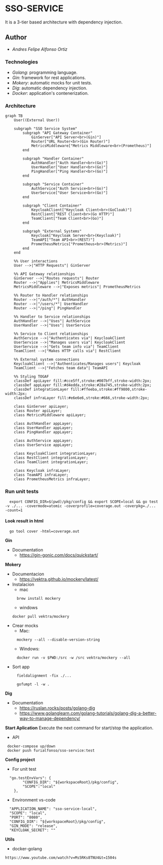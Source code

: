 # SSO-SERVICE

It is a 3-tier based architecture with dependency injection.

## Author
  - *Andres Felipe Alfonso Ortiz*

### Technologies
  - *Golang*: programming language.
  - *Gin*: framework for rest applications.
  - *Mokery*: automatic mocks for unit tests.
  - *Dig*: automatic dependency injection.
  - *Docker*: application's contenerization.

### Architecture
```mermaid
graph TB
    User((External User))

    subgraph "SSO Service System"
        subgraph "API Gateway Container"
            GinServer["API Server<br>(Gin)"]
            Router["URL Router<br>(Gin Router)"]
            MetricsMiddleware["Metrics Middleware<br>(Prometheus)"]
        end

        subgraph "Handler Container"
            AuthHandler["Auth Handler<br>(Go)"]
            UserHandler["User Handler<br>(Go)"]
            PingHandler["Ping Handler<br>(Go)"]
        end

        subgraph "Service Container"
            AuthService["Auth Service<br>(Go)"]
            UserService["User Service<br>(Go)"]
        end

        subgraph "Client Container"
            KeycloakClient["Keycloak Client<br>(GoCloak)"]
            RestClient["REST Client<br>(Go HTTP)"]
            TeamClient["Team Client<br>(Go)"]
        end

        subgraph "External Systems"
            Keycloak["Keycloak Server<br>(Keycloak)"]
            TeamAPI["Team API<br>(REST)"]
            PrometheusMetrics["Prometheus<br>(Metrics)"]
        end
    end

    %% User interactions
    User -->|"HTTP Requests"| GinServer

    %% API Gateway relationships
    GinServer -->|"Routes requests"| Router
    Router -->|"Applies"| MetricsMiddleware
    MetricsMiddleware -->|"Exposes metrics"| PrometheusMetrics

    %% Router to Handler relationships
    Router -->|"/auth/*"| AuthHandler
    Router -->|"/users/*"| UserHandler
    Router -->|"/ping"| PingHandler

    %% Handler to Service relationships
    AuthHandler -->|"Uses"| AuthService
    UserHandler -->|"Uses"| UserService

    %% Service to Client relationships
    AuthService -->|"Authenticates via"| KeycloakClient
    UserService -->|"Manages users via"| KeycloakClient
    UserService -->|"Gets team info via"| TeamClient
    TeamClient -->|"Makes HTTP calls via"| RestClient

    %% External system connections
    KeycloakClient -->|"Authenticates/Manages users"| Keycloak
    TeamClient -->|"Fetches team data"| TeamAPI

    %% Styling TOGAF
    classDef apiLayer fill:#cce5ff,stroke:#007bff,stroke-width:2px;
    classDef appLayer fill:#d4edda,stroke:#28a745,stroke-width:2px;
    classDef integrationLayer fill:#ffeeba,stroke:#ff9800,stroke-width:2px;
    classDef infraLayer fill:#e6e6e6,stroke:#666,stroke-width:2px;

    class GinServer apiLayer;
    class Router apiLayer;
    class MetricsMiddleware apiLayer;

    class AuthHandler appLayer;
    class UserHandler appLayer;
    class PingHandler appLayer;

    class AuthService appLayer;
    class UserService appLayer;

    class KeycloakClient integrationLayer;
    class RestClient integrationLayer;
    class TeamClient integrationLayer;

    class Keycloak infraLayer;
    class TeamAPI infraLayer;
    class PrometheusMetrics infraLayer;
```

### Run unit tests
  ```
    export CONFIG_DIR=$(pwd)/pkg/config && export SCOPE=local && go test -v ./... -covermode=atomic -coverprofile=coverage.out -coverpkg=./... -count=1
  ```
  #### Look result in html
  ```
    go tool cover -html=coverage.out
  ```

**Gin**
  - Documentation
    - https://gin-gonic.com/docs/quickstart/

**Mokery**
  - Documentacion
    - https://vektra.github.io/mockery/latest/
  - Instalacion 
    - mac
    ```
      brew install mockery
    ```
    - windows
    ```
    docker pull vektra/mockery
    ```
  - Crear mocks
    - Mac:
    ```
      mockery --all --disable-version-string
    ```
    - Windows:
    ```
      docker run -v $PWD:/src -w /src vektra/mockery --all
    ```
  - Sort app
    ```
      fieldalignment -fix ./...
    ```
    ```
      gofumpt -l -w .
    ```
  
**Dig**
  - Documentation
    - https://ruslan.rocks/posts/golang-dig
    - https://www.golanglearn.com/golang-tutorials/golang-dig-a-better-way-to-manage-dependency/

**Start Aplication**
  Execute the next command for start/stop the application.
  - API
   ```
    docker-compose up/down 
    docker push furialfonso/sso-service:test
  ```
**Config project**
  - For unit test
  ```
    "go.testEnvVars": {
          "CONFIG_DIR": "${workspaceRoot}/pkg/config",
          "SCOPE":"local"
      },
  ```
  - Environment vs-code
  ```
    "APPLICATION_NAME": "sso-service-local",
    "SCOPE": "local",
    "PORT": "8080",
    "CONFIG_DIR": "${workspaceRoot}/pkg/config",
    "GIN_MODE": "release",
    "KEYCLOAK_SECRET": ""
  ```

**Utils**
- docker-golang
```
https://www.youtube.com/watch?v=Ms5RKs8TNU4&t=1504s
```